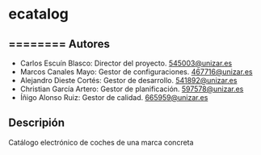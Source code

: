 # ecatalog
========
Autores
--------
- Carlos Escuín Blasco: Director del proyecto. 545003@unizar.es
- Marcos Canales Mayo: Gestor de configuraciones. 467716@unizar.es
- Alejandro Dieste Cortés: Gestor de desarrollo. 541892@unizar.es
- Christian García Artero: Gestor de planificación. 597578@unizar.es
- Íñigo Alonso Ruiz: Gestor de calidad. 665959@unizar.es

Descripión
--------
Catálogo electrónico de coches de una marca concreta
